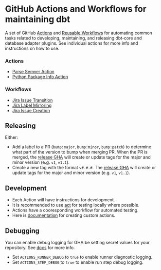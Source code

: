 # GitHub Actions and Workflows for maintaining dbt

A set of GitHub [Actions](https://docs.github.com/en/actions/creating-actions/about-custom-actions) and [Reusable Workflows](https://docs.github.com/en/actions/using-workflows/reusing-workflows) for automating common tasks related to developing, maintaining, and releasing dbt-core and database adapter plugins. See individual actions for more info and instructions on how to use.

### Actions

- [Parse Semver Action](parse-semver)
- [Python Package Info Action](py-package-info)

### Workflows

- [Jira Issue Transition](.github/workflows/jira-transition.yml)
- [Jira Label Mirroring](.github/workflows/jira-label.yml)
- [Jira Issue Creation](.github/workflows/jira-creation.yml)

## Releasing

Either:

- Add a label to a PR (`bump:major`, `bump:minor`, `bump:patch`) to determine what part of the version to bump when merging PR. When the PR is merged, the [release GHA](https://github.com/dbt-labs/internal-actions/actions/workflows/release.yml) will create or update tags for the major and minor version (e.g. `v1`, `v1.1`).
- Create a new tag with the format `v#.#.#`. The [release GHA](https://github.com/dbt-labs/internal-actions/actions/workflows/release.yml) will create or update tags for the major and minor version (e.g. `v1`, `v1.1`).

## Development

- Each Action will have instructions for development.
- It is recommended to use [act](https://github.com/nektos/act) for testing locally where possible.
- Actions have a cooresponding workflow for automated testing.
- Here is [documentation](https://docs.github.com/en/actions/creating-actions) for creating custom actions.

## Debugging

You can enable debug logging for GHA be setting secret values for your repository. See [docs](https://docs.github.com/en/github-ae@latest/actions/monitoring-and-troubleshooting-workflows/enabling-debug-logging) for more info.

- Set `ACTIONS_RUNNER_DEBUG` to `true` to enable runner diagnostic logging.
- Set `ACTIONS_STEP_DEBUG` to `true` to enable run step debug logging.
